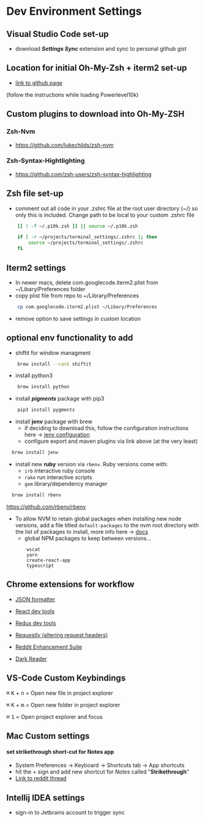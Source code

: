 # Dev Environment Settings

## Visual Studio Code set-up

- download ***Settings Sync*** extension and sync to personal github gist

## Location for initial Oh-My-Zsh + iterm2 set-up

- [link to github page](https://gist.github.com/kevin-smets/8568070)

(follow the instructions while loading Powerlevel10k)

## Custom plugins to download into Oh-My-ZSH

### Zsh-Nvm

- <https://github.com/lukechilds/zsh-nvm>
  
### Zsh-Syntax-Hightlighting

- <https://github.com/zsh-users/zsh-syntax-highlighting>

## Zsh file set-up

- comment out all code in your .zshrc file at the root user directory (~/) so only this is included. Change path to be local to your custom .zshrc file

```zsh
    [[ ! -f ~/.p10k.zsh ]] || source ~/.p10k.zsh

    if [ -r ~/projects/terminal_settings/.zshrc ]; then
        source ~/projects/terminal_settings/.zshrc
    fi
```

## Iterm2 settings

- In newer macs, delete com.googlecode.iterm2.plist from ~/Libary/Preferences folder
- copy plist file from repo to ~/Library/Preferences

```zsh
    cp com.googlecode.iterm2.plist ~/Libary/Preferences
```

- remove option to save settings in custom location

## optional env functionality to add

- shiftit for window managment

```zsh
    brew install --cask shiftit
```

- install python3
  
```zsh
    brew install python
```

- install ***pigments*** package with pip3
  
```zsh
    pip3 install pygments
```

- install **jenv** package with brew
  - if deciding to download this, follow the configuration instructions here -> [jenv configuration](https://developer.bring.com/blog/configuring-jenv-the-right-way/)
  - configure export and maven plugins via link above (at the very least)

```zsh
  brew install jenv
```

- install new **ruby** version via ```rbenv```. Ruby versions come with:
  - ```irb``` interactive ruby console
  - ```rake``` run interactive scripts
  - ```gem``` library/dependency manager

```zsh
  brew install rbenv
```

<https://github.com/rbenv/rbenv>

- To allow NVM to retain global packages when installing new node versions, add a file titled ```default-packages``` to the nvm root directory with the list of packages to install, more info here -> [docs](https://github.com/nvm-sh/nvm#default-global-packages-from-file-while-installing)
  - global NPM packages to keep between versions...
  ```
      wscat
      yarn
      create-react-app
      typescript
  ```

## Chrome extensions for workflow

- [JSON formatter](https://chrome.google.com/webstore/detail/json-formatter/bcjindcccaagfpapjjmafapmmgkkhgoa?hl=en)

- [React dev tools](https://chrome.google.com/webstore/detail/react-developer-tools/fmkadmapgofadopljbjfkapdkoienihi?hl=en#:~:text=React%20Developer%20Tools%20is%20a,%22%20and%20%22%E2%9A%9B%EF%B8%8F%20Profiler%22.)

- [Redux dev tools](https://chrome.google.com/webstore/detail/redux-devtools/lmhkpmbekcpmknklioeibfkpmmfibljd/related?hl=en)
  
- [Requestly (altering request headers)](https://chrome.google.com/webstore/detail/requestly-redirect-url-mo/mdnleldcmiljblolnjhpnblkcekpdkpa/related?hl=en)

- [Reddit Enhancement Suite](https://chrome.google.com/webstore/detail/reddit-enhancement-suite/kbmfpngjjgdllneeigpgjifpgocmfgmb?hl=en-US)

- [Dark Reader](https://chrome.google.com/webstore/detail/dark-reader/eimadpbcbfnmbkopoojfekhnkhdbieeh?hl=en-US)

## VS-Code Custom Keybindings

<kbd>&#8984;</kbd> <kbd>K</kbd> + <kbd>n</kbd> = Open new file in project explorer

<kbd>&#8984;</kbd> <kbd>K</kbd> + <kbd>m</kbd> = Open new folder in project explorer

<kbd>&#8984;</kbd> <kbd>1</kbd> = Open project explorer and focus

## Mac Custom settings

#### set strikethrough short-cut for Notes app

- System Preferences -> Keyboard -> Shortcuts tab -> App shortcuts
- hit the + sign and add new shortcut for _Notes_ called "**Strikethrough**"
- [Link to reddit thread](https://www.reddit.com/r/MacOS/comments/ipjle5/how_do_you_add_a_shortcut_for_strikethrough_to/)

## Intellij IDEA settings

- sign-in to Jetbrains account to trigger sync